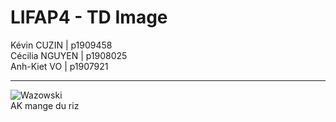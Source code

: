 # LIFAP4 - TD Image



Kévin CUZIN | p1909458  
Cécilia NGUYEN | p1908025  
Anh-Kiet VO | p1907921  

-----------------

![Wazowski](https://i.redd.it/j7ufxw4v1vx31.jpg)  
AK mange du riz